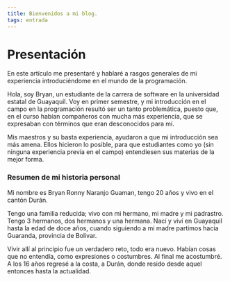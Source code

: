 ```yaml
---
title: Bienvenidos a mi blog. 
tags: entrada
---
```


# Presentación

En este artículo me presentaré y hablaré a rasgos generales de mi experiencia introduciéndome en el mundo de la programación.

Hola, soy Bryan, un estudiante de la carrera de software en la universidad estatal de Guayaquil. Voy en primer semestre, y mi introducción en el campo en la programación resultó ser un tanto problemática, puesto que, en el curso habían compañeros con mucha más experiencia, que se expresaban con términos que eran desconocidos para mí.

Mis maestros y su basta experiencia, ayudaron a que mi introducción sea más amena. Ellos hicieron lo posible, para que estudiantes como yo (sin ninguna experiencia previa en el campo) entendiesen sus materias de la mejor forma. 

### Resumen de mi historia personal

Mi nombre es Bryan Ronny Naranjo Guaman, tengo 20 años y vivo en el cantón Durán.

Tengo una familia reducida; vivo con mi hermano, mi madre y mi padrastro. Tengo 3 hermanos, dos hermanos y una hermana. Nací y viví en Guayaquil hasta la edad de doce años, cuando siguiendo a mi madre partimos hacia Guaranda, provincia de Bolivar. 

Vivir allí al principio fue un verdadero reto, todo era nuevo. Habían cosas que no entendía, como expresiones o costumbres. Al final me acostumbré. 
A los 16 años regresé a la costa, a Durán, donde resido desde aquel entonces hasta la actualidad.

